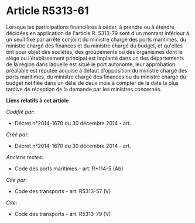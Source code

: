 # Article R5313-61

Lorsque les participations financières à céder, à prendre ou à étendre décidées en application de l'article R. 5313-79 sont
d'un montant inférieur à un seuil fixé par arrêté conjoint du ministre chargé des ports maritimes, du ministre chargé des
finances et du ministre chargé du budget, et qu'elles ont pour objet des sociétés, des groupements ou des organismes dont le
siège ou l'établissement principal est implanté dans un des départements de la région dans laquelle est situé le port
autonome, leur approbation préalable est réputée acquise à défaut d'opposition du ministre chargé des ports maritimes, du
ministre chargé des finances ou du ministre chargé du budget notifiée dans un délai de deux mois à compter de la date la plus
tardive de réception de la demande par les ministres concernés.

**Liens relatifs à cet article**

_Codifié par_:

  - Décret n°2014-1670 du 30 décembre 2014 - art.

_Créé par_:

  - Décret n°2014-1670 du 30 décembre 2014 - art.

_Anciens textes_:

  - Code des ports maritimes - art. R*114-5 (Ab)

_Cité par_:

  - Code des transports - art. R5313-57 (V)

_Cite_:

  - Code des transports - art. R5313-79 (V)
